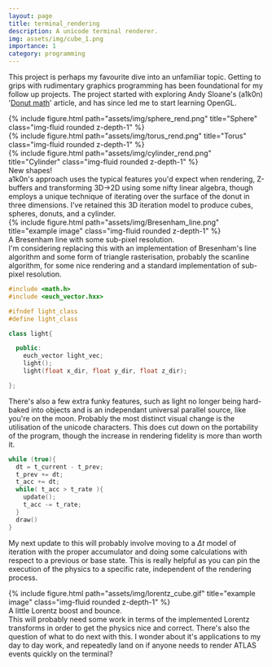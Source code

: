```yaml
---
layout: page
title: terminal_rendering
description: A unicode terminal renderer.
img: assets/img/cube_1.png
importance: 1
category: programming
---
```



This project is perhaps my favourite dive into an unfamiliar topic. Getting to grips with rudimentary graphics programming has been foundational for my follow up projects. The project started with exploring Andy Sloane's (a1k0n) '[Donut math](https://www.a1k0n.net/2011/07/20/donut-math.html)' article, and has since led me to start learning OpenGL. 
<div class="row">
    <div class="col-sm mt-3 mt-md-0">
        {% include figure.html path="assets/img/sphere_rend.png" title="Sphere" class="img-fluid rounded z-depth-1" %}
    </div>
    <div class="col-sm mt-3 mt-md-0">
        {% include figure.html path="assets/img/torus_rend.png" title="Torus" class="img-fluid rounded z-depth-1" %}
    </div>
    <div class="col-sm mt-3 mt-md-0">
        {% include figure.html path="assets/img/cylinder_rend.png" title="Cylinder" class="img-fluid rounded z-depth-1" %}
    </div>
</div>
<div class="caption">
    New shapes! 
</div>
a1k0n's approach uses the typical features you'd expect when rendering, Z-buffers and transforming 3D->2D using some nifty linear algebra, though employs a unique technique of iterating over the surface of the donut in three dimensions. I've retained this 3D iteration model to produce cubes, spheres, donuts, and a cylinder. 
<div class="row">
    <div class="col-sm mt-3 mt-md-0">
        {% include figure.html path="assets/img/Bresenham_line.png" title="example image" class="img-fluid rounded z-depth-1" %}
    </div>
</div>
<div class="caption">
    A Bresenham line with some sub-pixel resolution.
</div>
I'm considering replacing this with an implementation of Bresenham's line algorithm and some form of triangle rasterisation, probably the scanline algorithm, for some nice rendering and a standard implementation of sub-pixel resolution.

``` c++
#include <math.h>
#include <euch_vector.hxx>

#ifndef light_class
#define light_class

class light{

  public:
    euch_vector light_vec;
    light();
    light(float x_dir, float y_dir, float z_dir);

};
```

There's also a few extra funky features, such as light no longer being hard-baked into objects and is an independant universal parallel source, like you're on the moon. Probably the most distinct visual change is the utilisation of the unicode characters. This does cut down on the portability of the program, though the increase in rendering fidelity is more than worth it.
``` c++
while (true){
  dt = t_current - t_prev;
  t_prev += dt;
  t_acc += dt;
  while( t_acc > t_rate ){
    update();
    t_acc -= t_rate;
  }
  draw()
}
```
My next update to this will probably involve moving to a $\Delta t$  model of iteration with the proper accumulator and doing some calculations with respect to a previous or base state. This is really helpful as you can pin the execution of the physics to a specific rate, independent of the rendering process.
<div class="row">
    <div class="col-sm mt-3 mt-md-0">
        {% include figure.html path="assets/img/lorentz_cube.gif" title="example image" class="img-fluid rounded z-depth-1" %}
    </div>
</div>
<div class="caption">
    A little Lorentz boost and bounce.
</div>
This will probably need some work in terms of the implemented Lorentz transforms in order to get the physics nice and correct. There's also the question of what to do next with this. I wonder about it's applications to my day to day work, and repeatedly land on if anyone needs to render ATLAS events quickly on the terminal?
